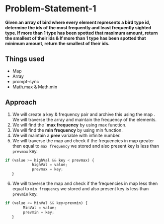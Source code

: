 # Problem-Statement-1
**Given an array of bird where every element represents a bird type id, determine the ids of the most 
frequently and least frequently sighted type. If more than 1 type has been spotted that maximum 
amount, return the smallest of their ids & If more than 1 type has been spotted that minimum amount, 
return the smallest of their ids.**

## Things used
- Map
- Array
- prompt-sync
- Math.max & Math.min

## Approach
1. We will create a key & frequency pair and archive this using the map . We will traverse the array and maintain the frequency of the elements.
2. We will find the `**max frequency** by using max function.
3. We will find the **min frequency** by using min function.
4. We will maintain a **prev** variable with infinite number.
5. We will traverse the map and check if the frequencies in map greater then equal to `max frequency` we stored and also present key is less than `prevmax` key.
```js
if (value >= highVal && key < prevmax) {
            highVal = value;
            prevmax = key;  
   }
```
6. We will traverse the map and check if the frequencies in map less then equal to `min frequency` we stored and also present key is less than `prevmin` key.
```js
if (value <= MinVal && key<prevmin) {
        MinVal = value;
        prevmin = key;
   }
```

